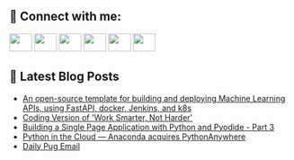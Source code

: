 ## 🔎 Connect with me:
[<img height="32" width="40" src="https://cdn.jsdelivr.net/npm/simple-icons@v5/icons/telegram.svg" />](https://t.me/bullbesh)
[<img height="32" width="40" src="https://cdn.jsdelivr.net/npm/simple-icons@v5/icons/vk.svg" />](https://vk.com/bullbesh)
[<img height="32" width="40" src="https://cdn.jsdelivr.net/npm/simple-icons@v5/icons/twitter.svg" />](https://twitter.com/bullbesh1)
[<img height="32" width="40" src="https://cdn.jsdelivr.net/npm/simple-icons@v5/icons/instagram.svg" />](https://www.instagram.com/bullbesh)
[<img height="32" width="40" src="https://cdn.jsdelivr.net/npm/simple-icons@v5/icons/reddit.svg" />](https://www.reddit.com/user/bullbesh)
[<img height="32" width="40" src="https://cdn.jsdelivr.net/npm/simple-icons@v5/icons/youtube.svg" />](https://www.youtube.com/channel/UCtfjRs6uzgq5mfm8S06WTcg)

## 📕 Latest Blog Posts
<!-- BLOG-POST-LIST:START -->
- [An open-source template for building and deploying Machine Learning APIs, using FastAPI, docker, Jenkins, and k8s](https://www.reddit.com/r/Python/comments/vlwvoj/an_opensource_template_for_building_and_deploying/)
- [Coding Version of &#39;Work Smarter, Not Harder&#39;](https://www.reddit.com/r/Python/comments/vlwh92/coding_version_of_work_smarter_not_harder/)
- [Building a Single Page Application with Python and Pyodide - Part 3](https://www.reddit.com/r/Python/comments/vlvws6/building_a_single_page_application_with_python/)
- [Python in the Cloud — Anaconda acquires PythonAnywhere](https://www.reddit.com/r/Python/comments/vlvtef/python_in_the_cloud_anaconda_acquires/)
- [Daily Pug Email](https://www.reddit.com/r/Python/comments/vluk16/daily_pug_email/)
<!-- BLOG-POST-LIST:END -->
